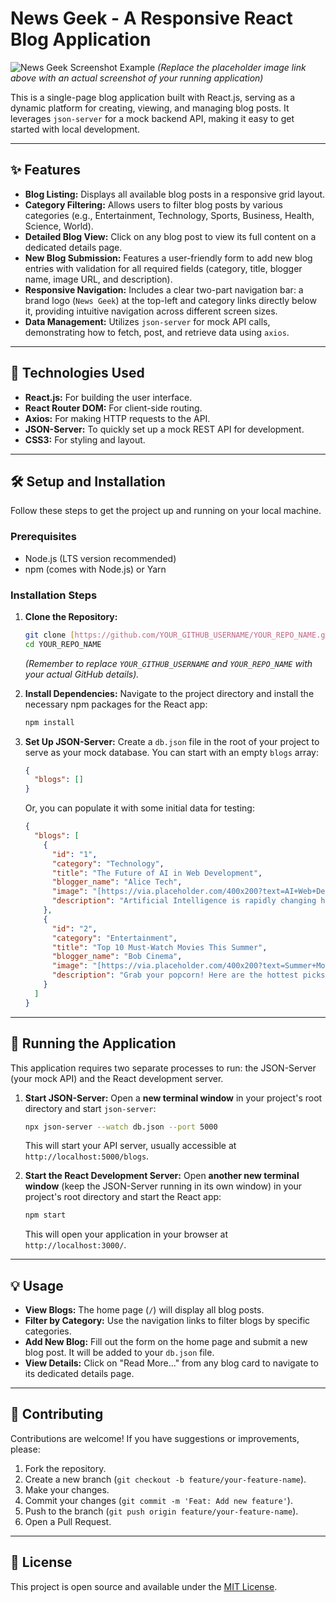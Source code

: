 # News Geek - A Responsive React Blog Application

![News Geek Screenshot Example](https://via.placeholder.com/800x400?text=News+Geek+App+Screenshot)
*(Replace the placeholder image link above with an actual screenshot of your running application)*

This is a single-page blog application built with React.js, serving as a dynamic platform for creating, viewing, and managing blog posts. It leverages `json-server` for a mock backend API, making it easy to get started with local development.

---

## ✨ Features

* **Blog Listing:** Displays all available blog posts in a responsive grid layout.
* **Category Filtering:** Allows users to filter blog posts by various categories (e.g., Entertainment, Technology, Sports, Business, Health, Science, World).
* **Detailed Blog View:** Click on any blog post to view its full content on a dedicated details page.
* **New Blog Submission:** Features a user-friendly form to add new blog entries with validation for all required fields (category, title, blogger name, image URL, and description).
* **Responsive Navigation:** Includes a clear two-part navigation bar: a brand logo (`News Geek`) at the top-left and category links directly below it, providing intuitive navigation across different screen sizes.
* **Data Management:** Utilizes `json-server` for mock API calls, demonstrating how to fetch, post, and retrieve data using `axios`.

---

## 🚀 Technologies Used

* **React.js:** For building the user interface.
* **React Router DOM:** For client-side routing.
* **Axios:** For making HTTP requests to the API.
* **JSON-Server:** To quickly set up a mock REST API for development.
* **CSS3:** For styling and layout.

---

## 🛠️ Setup and Installation

Follow these steps to get the project up and running on your local machine.

### Prerequisites

* Node.js (LTS version recommended)
* npm (comes with Node.js) or Yarn

### Installation Steps

1.  **Clone the Repository:**
    ```bash
    git clone [https://github.com/YOUR_GITHUB_USERNAME/YOUR_REPO_NAME.git](https://github.com/YOUR_GITHUB_USERNAME/YOUR_REPO_NAME.git)
    cd YOUR_REPO_NAME
    ```
    *(Remember to replace `YOUR_GITHUB_USERNAME` and `YOUR_REPO_NAME` with your actual GitHub details).*

2.  **Install Dependencies:**
    Navigate to the project directory and install the necessary npm packages for the React app:
    ```bash
    npm install
    ```

3.  **Set Up JSON-Server:**
    Create a `db.json` file in the root of your project to serve as your mock database. You can start with an empty `blogs` array:
    ```json
    {
      "blogs": []
    }
    ```
    Or, you can populate it with some initial data for testing:
    ```json
    {
      "blogs": [
        {
          "id": "1",
          "category": "Technology",
          "title": "The Future of AI in Web Development",
          "blogger_name": "Alice Tech",
          "image": "[https://via.placeholder.com/400x200?text=AI+Web+Dev](https://via.placeholder.com/400x200?text=AI+Web+Dev)",
          "description": "Artificial Intelligence is rapidly changing how we build websites..."
        },
        {
          "id": "2",
          "category": "Entertainment",
          "title": "Top 10 Must-Watch Movies This Summer",
          "blogger_name": "Bob Cinema",
          "image": "[https://via.placeholder.com/400x200?text=Summer+Movies](https://via.placeholder.com/400x200?text=Summer+Movies)",
          "description": "Grab your popcorn! Here are the hottest picks for your movie nights..."
        }
      ]
    }
    ```

---

## 🚀 Running the Application

This application requires two separate processes to run: the JSON-Server (your mock API) and the React development server.

1.  **Start JSON-Server:**
    Open a **new terminal window** in your project's root directory and start `json-server`:
    ```bash
    npx json-server --watch db.json --port 5000
    ```
    This will start your API server, usually accessible at `http://localhost:5000/blogs`.

2.  **Start the React Development Server:**
    Open **another new terminal window** (keep the JSON-Server running in its own window) in your project's root directory and start the React app:
    ```bash
    npm start
    ```
    This will open your application in your browser at `http://localhost:3000/`.

---

## 💡 Usage

* **View Blogs:** The home page (`/`) will display all blog posts.
* **Filter by Category:** Use the navigation links to filter blogs by specific categories.
* **Add New Blog:** Fill out the form on the home page and submit a new blog post. It will be added to your `db.json` file.
* **View Details:** Click on "Read More..." from any blog card to navigate to its dedicated details page.

---

## 🤝 Contributing

Contributions are welcome! If you have suggestions or improvements, please:
1.  Fork the repository.
2.  Create a new branch (`git checkout -b feature/your-feature-name`).
3.  Make your changes.
4.  Commit your changes (`git commit -m 'Feat: Add new feature'`).
5.  Push to the branch (`git push origin feature/your-feature-name`).
6.  Open a Pull Request.

---

## 📄 License

This project is open source and available under the [MIT License](https://opensource.org/licenses/MIT).
